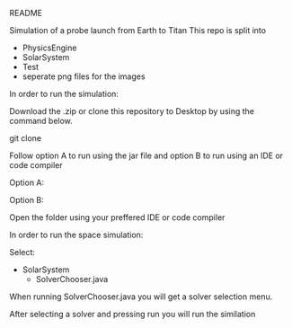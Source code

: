 README

Simulation of a probe launch from Earth to Titan
This repo is split into 

- PhysicsEngine
- SolarSystem
- Test
- seperate png files for the images


In order to run the simulation:

Download the .zip or clone this repository to Desktop by using the command below.

git clone <github repository link>




Follow option A to run using the jar file and option B to run using an IDE or code compiler

Option A:













Option B:


Open the folder using your preffered IDE or code compiler

In order to run the space simulation:

Select:
- SolarSystem
    - SolverChooser.java

When running SolverChooser.java you will get a solver selection menu.

After selecting a solver and pressing run you will run the similation


